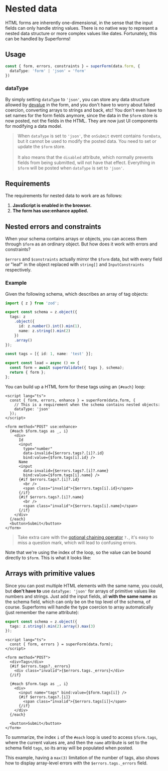 <script lang="ts">
  import Head from '$lib/Head.svelte'
  import Form from './Form.svelte'
  import Next from '$lib/Next.svelte'
	import SuperDebug from 'sveltekit-superforms/client/SuperDebug.svelte'
  import { concepts } from '$lib/navigation/sections'

	export let data;
</script>

# Nested data

<Head title="Nested data" />

HTML forms are inherently one-dimensional, in the sense that the input fields can only handle string values. There is no native way to represent a nested data structure or more complex values like dates. Fortunately, this can be handled by Superforms!

## Usage

```ts
const { form, errors, constraints } = superForm(data.form, {
  dataType: 'form' | 'json' = 'form'
})
```

### dataType

By simply setting `dataType` to `'json'`, you can store any data structure allowed by [devalue](https://github.com/Rich-Harris/devalue) in the form, and you don't have to worry about failed coercion, converting arrays to strings and back, etc! You don't even have to set names for the form fields anymore, since the data in the `$form` store is now posted, not the fields in the HTML. They are now just UI components for modifying a data model.

> When `dataType` is set to `'json'`, the `onSubmit` event contains `formData`, but it cannot be used to modify the posted data. You need to set or update the `$form` store.<br><br>It also means that the `disabled` attribute, which normally prevents fields from being submitted, will not have that effect. Everything in `$form` will be posted when `dataType` is set to `'json'`.

## Requirements

The requirements for nested data to work are as follows:

1. **JavaScript is enabled in the browser.**
2. **The form has use:enhance applied.**

## Nested errors and constraints

When your schema contains arrays or objects, you can access them through `$form` as an ordinary object. But how does it work with errors and constraints?

`$errors` and `$constraints` actually mirror the `$form` data, but with every field or "leaf" in the object replaced with `string[]` and `InputConstraints` respectively.

### Example

Given the following schema, which describes an array of tag objects:

```ts
import { z } from 'zod';

export const schema = z.object({
  tags: z
    .object({
      id: z.number().int().min(1),
      name: z.string().min(2)
    })
    .array()
});

const tags = [{ id: 1, name: 'test' }];

export const load = async () => {
  const form = await superValidate({ tags }, schema);
  return { form };
};
```

You can build up a HTML form for these tags using an `{#each}` loop:

```svelte
<script lang="ts">
  const { form, errors, enhance } = superForm(data.form, {
    // This is a requirement when the schema contains nested objects:
    dataType: 'json'
  });
</script>

<form method="POST" use:enhance>
  {#each $form.tags as _, i}
    <div>
      Id
      <input
        type="number"
        data-invalid={$errors.tags?.[i]?.id}
        bind:value={$form.tags[i].id} />
      Name
      <input
        data-invalid={$errors.tags?.[i]?.name}
        bind:value={$form.tags[i].name} />
      {#if $errors.tags?.[i]?.id}
        <br />
        <span class="invalid">{$errors.tags[i].id}</span>
      {/if}
      {#if $errors.tags?.[i]?.name}
        <br />
        <span class="invalid">{$errors.tags[i].name}</span>
      {/if}
    </div>
  {/each}
  <button>Submit</button>
</form>
```

> Take extra care with the [optional chaining operator](https://developer.mozilla.org/en-US/docs/Web/JavaScript/Reference/Operators/Optional_chaining) `?.`, it's easy to miss a question mark, which will lead to confusing errors.

Note that we're using the index of the loop, so the value can be bound directly to `$form`. This is what it looks like:

<Form {data} />

## Arrays with primitive values

Since you can post multiple HTML elements with the same name, you could, but **don't have to** use `dataType: 'json'` for arrays of primitive values like numbers and strings. Just add the input fields, all **with the same name** as the schema field, which can only be on the top level of the schema, of course. Superforms will handle the type coercion to array automatically (just remember the name attribute):

```ts
export const schema = z.object({
  tags: z.string().min(2).array().max(3)
});
```

```svelte
<script lang="ts">
  const { form, errors } = superForm(data.form);
</script>

<form method="POST">
  <div>Tags</div>
  {#if $errors.tags?._errors}
    <div class="invalid">{$errors.tags._errors}</div>
  {/if}

  {#each $form.tags as _, i}
    <div>
      <input name="tags" bind:value={$form.tags[i]} />
      {#if $errors.tags?.[i]}
        <span class="invalid">{$errors.tags[i]}</span>
      {/if}
    </div>
  {/each}

  <button>Submit</button>
</form>
```

To summarize, the index `i` of the `#each` loop is used to access `$form.tags`, where the current values are, and then the `name` attribute is set to the schema field `tags`, so its array will be populated when posted.

This example, having a `max(3)` limitation of the number of tags, also shows how to display array-level errors with the `$errors.tags._errors` field.

<Next section={concepts} />
